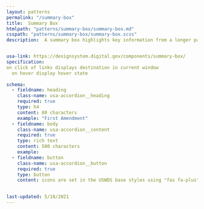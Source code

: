 ```yaml
---
layout: patterns
permalink: "/summary-box"
title:  Summary Box
htmlpath: "patterns/summary-box/summary-box.md"
csspath: "patterns/summary-box/summary-box.scss"
description:  A summary box highlights key information from a longer page or displays next steps.


usa-link: https://designsystem.digital.gov/components/summary-box/
specification: 
on click of links displays destination in current window 
  on hover display hover state 
  
schema: 
  - fieldname: heading
    class-name: usa-accordion__heading
    required: true
    type: h4
    content: 80 characters
    example: "First Amendment"
  - fieldname: body
    class-name: usa-accordion__content
    required: true
    type: rich text
    content: 500 characters
    example: 
  - fieldname: button
    class-name: usa-accordion__button
    required: true
    type: button
    content: icons are set in the USWDS base styles using "fas fa-plus" and "fas fa-minus".
 

last-updated: 5/18/2021
---
```

<!--- if extra information is needed for this pattern, write here in Markdown. -->
<!--- to learn markdown format go to https://docs.github.com/en/github/writing-on-github/basic-writing-and-formatting-syntax -->


